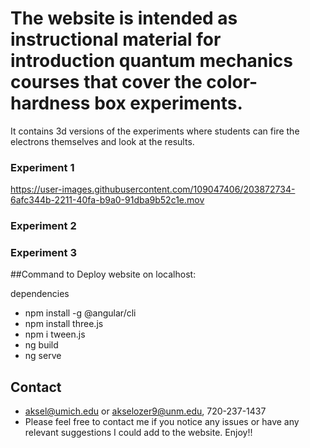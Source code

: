 # The website is intended as instructional material for introduction quantum mechanics courses that cover the color-hardness box experiments.
It contains 3d versions of the experiments where students can fire the electrons themselves and look at the results.

### Experiment 1

https://user-images.githubusercontent.com/109047406/203872734-6afc344b-2211-40fa-b9a0-91dba9b52c1e.mov

### Experiment 2

### Experiment 3


##Command to Deploy website on localhost:

dependencies

- npm install -g @angular/cli
- npm install three.js
- npm i tween.js
- ng build
- ng serve


## Contact
- aksel@umich.edu or akselozer9@unm.edu, 720-237-1437
- Please feel free to contact me if you notice any issues or have any relevant suggestions I could add to the website. Enjoy!!
